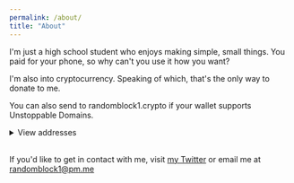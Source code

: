 ```yaml
---
permalink: /about/
title: "About"
---
```


I'm just a high school student who enjoys making simple, small things. You paid for your phone, so why can't you use it how you want?

I'm also into cryptocurrency. Speaking of which, that's the only way to donate to me.

You can also send to randomblock1.crypto if your wallet supports Unstoppable Domains.

<details>
  <summary>View addresses</summary>

BTC  3FktLLGKKG6Qi1px1U7ADLURKTRwYcHy7q
<br>
BCH  1JrCxen5MLuUbtwch8dfJ3d6WWswVDqSWP
<br>
DOGE DSNthiejZjMvaLwXQFjCixSjaQsL199ySA
<br>
ETH  0x5288C85b1B24BF8Ed0fD445715D6AabF63Cf0A0b
<br>
LTC  MGS4jeGDWF1wQp4DwTtyw46nyWwArYutYy
<br>
<img src="https://bit.ly/39NvSSn" alt="Thank you!">
</details>
<br>

If you'd like to get in contact with me, visit [my Twitter](https://twitter.com/randomblock1_) or email me at [randomblock1@pm.me](mailto:randomblock1@pm.me)
